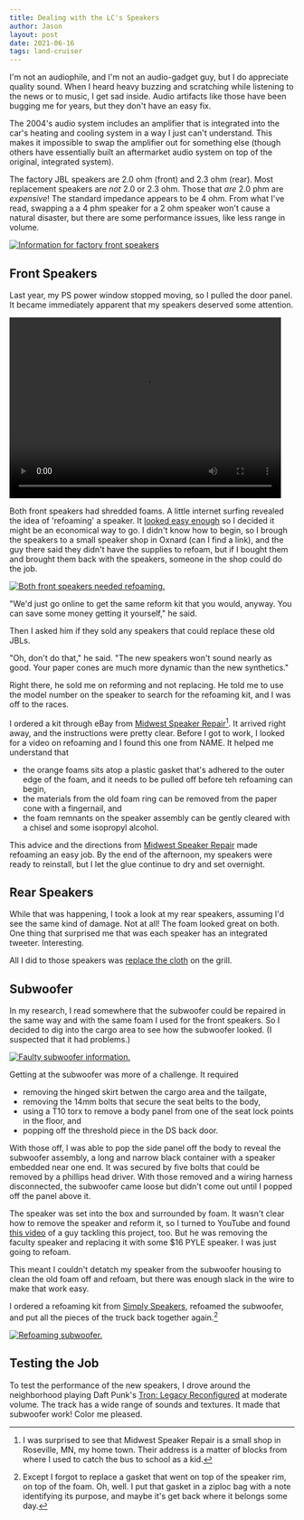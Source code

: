 ```yaml
---
title: Dealing with the LC's Speakers
author: Jason
layout: post
date: 2021-06-16
tags: land-cruiser
---
```


I'm not an audiophile, and I'm not an audio-gadget guy, but I do appreciate quality sound.  When I heard heavy buzzing and scratching while listening to the news or to music, I get sad inside.  Audio artifacts like those  have been bugging me for years, but they don't have an easy fix.

The 2004's audio system includes an amplifier that is integrated into the car's heating and cooling system in a way I just can't understand.  This makes it impossible to swap the amplifier out for something else (though others have essentially built an aftermarket audio system on top of the original, integrated system).

The factory JBL speakers are 2.0 ohm (front) and 2.3 ohm (rear).  Most replacement speakers are _not_ 2.0 or 2.3 ohm.  Those that _are_ 2.0 phm are _expensive_!  The standard impedance appears to be 4 ohm.  From what I've read, swapping a a 4 phm speaker for a 2 ohm speaker won't cause a natural disaster, but there are some performance issues, like less range in volume.

[![Information for factory front speakers](/assets/images/speaker-back-thumbnail.jpg)](/assets/images/speaker-back.jpg)


## Front Speakers ##

Last year, my PS power window stopped moving, so I pulled the door panel.  It became immediately apparent that my speakers deserved some attention.

<video width="480" height="320" controls="controls">
  <source src="/assets/media/speakers-need-help.m4v" type="video/mp4">
</video>

Both front speakers had shredded foams.  A little internet surfing revealed the idea of 'refoaming' a speaker.  It [looked easy enough](https://www.youtube.com/watch?v=jwcfP5pKeek) so I decided it might be an economical way to go.  I didn't know how to begin, so I brough the speakers to a small speaker shop in Oxnard (can I find a link), and the guy there said they didn't have the supplies to refoam, but if I bought them and brought them back with the speakers, someone in the shop could do the job.

[![Both front speakers needed refoaming.](/assets/images/speakers-side-by-side-thumbnail.jpg)](/assets/images/speakers-side-by-side.jpg)

"We'd just go online to get the same reform kit that you would, anyway.  You can save some money getting it yourself," he said.

Then I asked him if they sold any speakers that could replace these old JBLs.

"Oh, don't do that," he said.  "The new speakers won't sound nearly as good.  Your paper cones are much more dynamic than the new synthetics."

Right there, he sold me on reforming and not replacing.  He told me to use the model number on the speaker to search for the refoaming kit, and I was off to the races.

I ordered a kit through eBay from [Midwest Speaker Repair](www.midwestspeaker.com)[^1].  It arrived right away, and the instructions were pretty clear.  Before I got to work, I looked for a video on refoaming and I found this one from NAME.  It helped me understand that

* the orange foams sits atop a plastic gasket that's adhered to the outer edge of the foam, and it needs to be pulled off before teh refoaming can begin,
* the materials from the old foam ring can be removed from the paper cone with a fingernail, and
* the foam remnants on the speaker assembly can be gently cleared with a chisel and some isopropyl alcohol.

This advice and the directions from [Midwest Speaker Repair](www.midwestspeaker.com) made refoaming an easy job.  By the end of the afternoon, my speakers were ready to reinstall, but I let the glue continue to dry and set overnight.

## Rear Speakers ##

While that was happening, I took a look at my rear speakers, assuming I'd see the same kind of damage.  Not at all!  The foam looked great on both.  One thing that surprised me that was each speaker has an integrated tweeter.  Interesting.

All I did to those speakers was [replace the cloth](/2021/06/17/replacing-speaker-fabric.html) on the grill.

## Subwoofer ##

In my research, I read somewhere that the subwoofer could be repaired in the same way and with the same  foam I used for the front speakers.  So I decided to dig into the cargo area to see how the subwoofer looked.  (I suspected that it had problems.)

[![Faulty subwoofer information.](/assets/images/speaker-subwoofer-info-thumbnail.jpg)](/assets/images/speaker-subwoofer-info.jpg)

Getting at the subwoofer was more of a challenge.  It required

* removing the hinged skirt betwen the cargo area and the tailgate,
* removing the 14mm bolts that secure the seat belts to the body,
* using a T10 torx to remove a body panel from one of the seat lock points in the floor, and
* popping off the threshold piece in the DS back door.

With those off, I was able to pop the side panel off the body to reveal the subwoofer assembly, a long and narrow black container with a speaker embedded near one end.  It was secured by five bolts that could be removed by a phillips head driver.  With those removed and a wiring harness disconnected, the subwoofer came loose but didn't come out until I popped off the panel above it.

The speaker was set into the box and surrounded by foam.  It wasn't clear how to remove the speaker and reform it, so I turned to YouTube and found [this video](https://www.youtube.com/watch?v=m0wFYdM557g) of a guy tackling this project, too.  But he was removing the faculty speaker and replacing it with some $16 PYLE speaker.  I was just going to refoam.

This meant I couldn't detatch my speaker from the subwoofer housing to clean the old foam off and refoam, but there was enough slack in the wire to make that work easy.

I ordered a refoaming kit from [Simply Speakers](https://www.simplyspeakers.com), refoamed the subwoofer, and put all the pieces of the truck back together again.[^2]

[![Refoaming subwoofer.](/assets/images/subwoofer-refoam-thumbnail.jpg)](/assets/images/subwoofer-refoam.jpg)

## Testing the Job ##

To test the performance of the new speakers, I drove around the neighborhood playing Daft Punk's [Tron: Legacy Reconfigured](https://open.spotify.com/album/382ObEPsp2rxGrnsizN5TX?si=WWVdNo4XS2SWSmQHdFYH4Q) at moderate volume.  The track has a wide range of sounds and textures.  It made that subwoofer work!  Color me pleased.


[^1]:  I was surprised to see that Midwest Speaker Repair is a small shop in Roseville, MN, my home town.  Their address is a matter of blocks from where I used to catch the bus to school as a kid.

[^2]:  Except I forgot to replace a gasket that went on top of the speaker rim, on top of the foam.  Oh, well.  I put that gasket in a ziploc bag with a note identifying its purpose, and maybe it's get back where it belongs some day.

